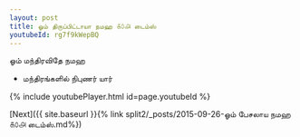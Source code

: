 ```yaml
---
layout: post
title: ஓம் திருப்பிட்டாயா நமஹ ௧௦௮ டைம்ஸ்
youtubeId: rg7f9kWepBQ
---
```

 
 
 ஓம் மந்திரவிதே நமஹ  
 
 -  மந்திரங்களில் நிபுணர் யார் 
 
  
 
  
 
 
 
 
 
 


{% include youtubePlayer.html id=page.youtubeId %}
 
[Next]({{ site.baseurl }}{% link  split2/_posts/2015-09-26-ஓம் பேசலாய நமஹ ௧௦௮ டைம்ஸ்.md%})
 
